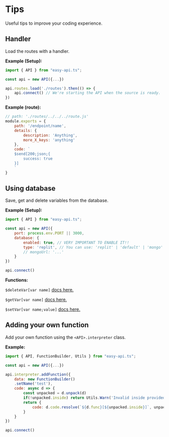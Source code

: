 # Tips

Useful tips to improve your coding experience.

## Handler

Load the routes with a handler.

**Example (Setup):**
```js
import { API } from "easy-api.ts";

const api = new API({...})

api.routes.load('./routes').then(() => {
    api.connect() // We're starting the API when the source is ready.
})
```

**Example (route):**
```js
// path: './routes/../../../route.js'
module.exports = {
    path: '/endpoint/name',
    details: {
        description: 'Anything',
        more_X_keys: 'anything'
    },
    code: `
    $send[200;json;{
        success: true
    }]
    `
}
```

## Using database

Save, get and delete variables from the database.

**Example (Setup):**
```js
import { API } from "easy-api.ts";

const api = new API({
    port: process.env.PORT || 3000,
    database: {
        enabled: true, // VERY IMPORTANT TO ENABLE IT!!
        type: 'replit', // You can use: 'replit' | 'default' | 'mongo'
        // mongoUrl: '...'
    }
})

api.connect()
```

**Functions:**

`$deleteVar[var name]` [docs here.](functions/$deleteVar.md)

`$getVar[var name]` [docs here.](functions/$getVar.md)

`$setVar[var name;value]` [docs here.](functions/$setVar.md)

## Adding your own function

Add your own function using the `<API>.interpreter` class.

**Example:**
```js
import { API, FunctionBuilder, Utils } from "easy-api.ts";

const api = new API({...})

api.interpreter.addFunction({
    data: new FunctionBuilder()
    .setName('test'),
    code: async d => {
        const unpacked = d.unpack(d)
        if(!unpacked.inside) return Utils.Warn('Invalid inside provided in:', d.func)
        return {
            code: d.code.resolve(`${d.func}[${unpacked.inside}]`, unpacked.inside + '< was a test.')
        }
    }
})

api.connect()
```
